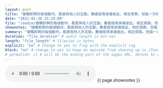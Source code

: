 ```yaml
---
layout: post
title: "接觸即興的每個動作。都是與他人的互動。舞者經常承接彼此，相互倚靠。但每一次倒下，古名伸都清楚自己要負起完全的責任，別人沒有義務來接住她。「我敢往後倒，是相信我找來的夥伴。但如果他們不接，我也要能保護自己。」她說，" # quotes allow forbidden characters like the colon
date: "2021-01-20 23:29:00"
file: "/audio/接觸即興的每個動作。都是與他人的互動。舞者經常承接彼此，相互倚靠。但每一次倒下，古名伸都清楚自己要負起完全的責任，別人沒有義務來接住她。「我敢往後倒，是相信我找來的夥伴。但如果他們不接，我也要能保護自己。」她說，.mp3"
shownotes: "接觸即興的每個動作。都是與他人的互動。舞者經常承接彼此，相互倚靠。但每一次倒下，古名伸都清楚自己要負起完全的責任，別人沒有義務來接住她。「我敢往後倒，是相信我找來的夥伴。但如果他們不接，我也要能保護自己。」她說，"
summary: "接觸即興的每個動作。都是與他人的互動。舞者經常承接彼此，相互倚靠。但每一次倒下，古名伸都清楚自己要負起完全的責任，別人沒有義務來接住她。「我敢往後倒，是相信我找來的夥伴。但如果他們不接，我也要能保護自己。」她說，"
duration: "file_duration" # audio length in min:sec
length: "file_length" # filesize in bytes
explicit: "no" # change to yes to flag with the explicit tag
block: "no" # change to yes to keep an episode from showing up in iTunes
# permalink: /1 # will be the ending part of the pages URL, delete to default to the title
---
```


<audio controls>
<source src="{{site.url}}{{site.baseurl}}{{ page.file }}" type="audio/x-mp3">
Your browser does not support the audio element.
</audio>
{{ page.shownotes }}

